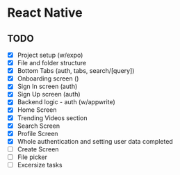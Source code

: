 # React Native

## TODO

- [x] Project setup (w/expo)
- [x] File and folder structure
- [x] Bottom Tabs (auth, tabs, search/[query])
- [x] Onboarding screen ()
- [x] Sign In screen (auth)
- [x] Sign Up screen (auth)
- [x] Backend logic - auth (w/appwrite)
- [x] Home Screen
- [x] Trending Videos section
- [x] Search Screen
- [x] Profile Screen
- [x] Whole authentication and setting user data completed
- [ ] Create Screen
- [ ] File picker
- [ ] Excersize tasks

